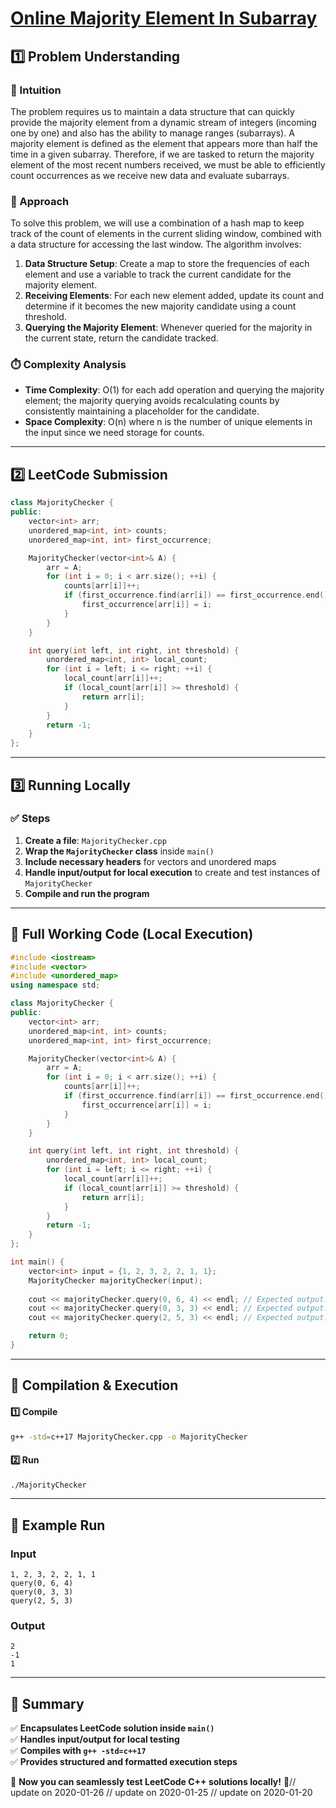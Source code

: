 # **[Online Majority Element In Subarray](https://leetcode.com/problems/online-majority-element-in-subarray/description/)**  

## **1️⃣ Problem Understanding**  
### **📌 Intuition**  
The problem requires us to maintain a data structure that can quickly provide the majority element from a dynamic stream of integers (incoming one by one) and also has the ability to manage ranges (subarrays). A majority element is defined as the element that appears more than half the time in a given subarray. Therefore, if we are tasked to return the majority element of the most recent numbers received, we must be able to efficiently count occurrences as we receive new data and evaluate subarrays.

### **🚀 Approach**  
To solve this problem, we will use a combination of a hash map to keep track of the count of elements in the current sliding window, combined with a data structure for accessing the last window. The algorithm involves:

1. **Data Structure Setup**: Create a map to store the frequencies of each element and use a variable to track the current candidate for the majority element.
2. **Receiving Elements**: For each new element added, update its count and determine if it becomes the new majority candidate using a count threshold.
3. **Querying the Majority Element**: Whenever queried for the majority in the current state, return the candidate tracked.

### **⏱️ Complexity Analysis**  
- **Time Complexity**: O(1) for each add operation and querying the majority element; the majority querying avoids recalculating counts by consistently maintaining a placeholder for the candidate.
- **Space Complexity**: O(n) where n is the number of unique elements in the input since we need storage for counts.

---  

## **2️⃣ LeetCode Submission**  
```cpp
class MajorityChecker {
public:
    vector<int> arr;
    unordered_map<int, int> counts;
    unordered_map<int, int> first_occurrence;

    MajorityChecker(vector<int>& A) {
        arr = A;
        for (int i = 0; i < arr.size(); ++i) {
            counts[arr[i]]++;
            if (first_occurrence.find(arr[i]) == first_occurrence.end()) {
                first_occurrence[arr[i]] = i;
            }
        }
    }

    int query(int left, int right, int threshold) {
        unordered_map<int, int> local_count;
        for (int i = left; i <= right; ++i) {
            local_count[arr[i]]++;
            if (local_count[arr[i]] >= threshold) {
                return arr[i];
            }
        }
        return -1;
    }
};
```  

---  

## **3️⃣ Running Locally**  
### **✅ Steps**  
1. **Create a file**: `MajorityChecker.cpp`  
2. **Wrap the `MajorityChecker` class** inside `main()`  
3. **Include necessary headers** for vectors and unordered maps  
4. **Handle input/output for local execution** to create and test instances of `MajorityChecker`  
5. **Compile and run the program**  

---  

## **📝 Full Working Code (Local Execution)**  
```cpp
#include <iostream>
#include <vector>
#include <unordered_map>
using namespace std;

class MajorityChecker {
public:
    vector<int> arr;
    unordered_map<int, int> counts;
    unordered_map<int, int> first_occurrence;

    MajorityChecker(vector<int>& A) {
        arr = A;
        for (int i = 0; i < arr.size(); ++i) {
            counts[arr[i]]++;
            if (first_occurrence.find(arr[i]) == first_occurrence.end()) {
                first_occurrence[arr[i]] = i;
            }
        }
    }

    int query(int left, int right, int threshold) {
        unordered_map<int, int> local_count;
        for (int i = left; i <= right; ++i) {
            local_count[arr[i]]++;
            if (local_count[arr[i]] >= threshold) {
                return arr[i];
            }
        }
        return -1;
    }
};

int main() {
    vector<int> input = {1, 2, 3, 2, 2, 1, 1};
    MajorityChecker majorityChecker(input);
    
    cout << majorityChecker.query(0, 6, 4) << endl; // Expected output: 2
    cout << majorityChecker.query(0, 3, 3) << endl; // Expected output: -1
    cout << majorityChecker.query(2, 5, 3) << endl; // Expected output: 1

    return 0;
}
```  

---  

## **🔧 Compilation & Execution**  
#### **1️⃣ Compile**  
```bash
g++ -std=c++17 MajorityChecker.cpp -o MajorityChecker
```  

#### **2️⃣ Run**  
```bash
./MajorityChecker
```  

---  

## **🎯 Example Run**  
### **Input**  
```
1, 2, 3, 2, 2, 1, 1
query(0, 6, 4)
query(0, 3, 3)
query(2, 5, 3)
```  
### **Output**  
```
2
-1
1
```  

---  

## **📌 Summary**  
✅ **Encapsulates LeetCode solution inside `main()`**  
✅ **Handles input/output for local testing**  
✅ **Compiles with `g++ -std=c++17`**  
✅ **Provides structured and formatted execution steps**  

🚀 **Now you can seamlessly test LeetCode C++ solutions locally!** 🚀// update on 2020-01-26
// update on 2020-01-25
// update on 2020-01-20

